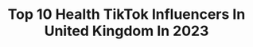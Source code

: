 ---
title: Top 10 Health TikTok Influencers In United Kingdom In 2023
description: >-
  Find top health TikTok influencers in United Kingdom in 2023. Most popular hashtags: #fyp #mentalhealthmatters #foryoupage #britsmover.
platform: TikTok
hits: 415
text_top: Discover the top-rated TikTok influencers on inBeat.
text_bottom: inBeat holds 415 TikTok influencers like this in United Kingdom for you to collaborate.
profiles:
  - username: "rhiebelle"
    fullname: >-
      Rhiebelle
    bio: >-
      Drag Queen Twitch Streamer Variety games & mental health chats Link below!
    location: "United Kingdom"
    followers: 2851
    engagement: 1674
    commentsToLikes: 0.095232
    id: ckck2khh5m15c0j23em5ef52q
    verified: false
    hashtags: "#twitch, #drag, #dragqueen, #embarrassing"
  - username: "bald_font"
    fullname: >-
      Your Number 1 Fan ❤️
    bio: >-
      🧠Me, Myself & Mental Health issues 🧲Accidental Influencer 👄LipSync pro. 📍UK
    location: "United Kingdom"
    followers: 31700
    engagement: 3097
    commentsToLikes: 0.273118
    id: ckb17cmpnuxqa0j23dfcy0jm2
    verified: false
    hashtags: "#mumsoftiktok, #lol, #lols, #fy"
  - username: "annabell.michie"
    fullname: >-
      Annabell
    bio: >-
      18 | mental health awareness🎗
    location: "United Kingdom"
    followers: 29000
    engagement: 1484
    commentsToLikes: 0.145662
    id: ckbwdua351bmq0j23eltpwv06
    verified: false
    hashtags: "#mentalhealthawareness, #bpdtiktok, #mentalhealth, #camhs"
  - username: ".procreate._x"
    fullname: >-
      procreate girl xx
    bio: >-
      my book on MOTIVATION, BODY CONFIDENCE, MENTAL HEALTH + MORE will be out SOON 💕
    location: "United Kingdom"
    followers: 215800
    engagement: 1977
    commentsToLikes: 0.030186
    id: cka0ujppkumhy0i78zmip19tc
    verified: false
    hashtags: "#ipad, #amongus, #funny, #fyp"
  - username: "girlimusic"
    fullname: >-
      GIRLI
    bio: >-
      feminism / lgbtq+/ mental health i make music 🎶😈 my instagram is girlimusic 🌈
    location: "United Kingdom"
    followers: 45100
    engagement: 2022
    commentsToLikes: 0.042402
    id: ck9eydcapve000j78zvmub6xb
    verified: true
    hashtags: "#fyp, #fy, #lockdownlove, #tiktokfashionmonth"
  - username: "over40placi"
    fullname: >-
      Placi Espejo
    bio: >-
      Positive Single Mum 😉 Mental Health Advocate 💙 Supporting #the3peaks4sands 🥰
    location: "United Kingdom"
    followers: 61800
    engagement: 930
    commentsToLikes: 0.176314
    id: ckdtao21aulnm0j23dx7c0ztz
    verified: false
    hashtags: "#spanishqueen, #momsoftiktok, #the3peaks4sands, #britsmover"
  - username: "kirstyoxford"
    fullname: >-
      Kirsty .
    bio: >-
      Mental health matters
    location: "United Kingdom"
    followers: 28100
    engagement: 885
    commentsToLikes: 0.045973
    id: ckb9mqtd1g7m70j230va9ymwr
    verified: false
    hashtags: "#berightbackworld, #fyp, #kirstyoxford, #britsmover"
  - username: "sadatfitness"
    fullname: >-
      Sadatfitness 
    bio: >-
      Fitness & Health 🏃🏿‍♂️🌱 CEO of “Man” 😎 ⬇️ YouTube & Instagram ⬇️
    location: "United Kingdom"
    followers: 97300
    engagement: 626
    commentsToLikes: 0.038381
    id: ckavogfnez7040j238ov411r1
    verified: false
    hashtags: "#sadatfitness, #conciousandaware, #6packabsworkout, #ramdan2021"
  - username: "mae.india"
    fullname: >-
      Mae x
    bio: >-
      18, UK 🏳️‍🌈 !! PRIDE, BLM, MENTAL HEALTH, MLM !! x Be Kind x
    location: "United Kingdom"
    followers: 6500
    engagement: 1607
    commentsToLikes: 0.032728
    id: ck8tsevn3rava0j78p66zdiry
    verified: false
    hashtags: "#strength, #gaygirl, #pov, #recovery"
  - username: "itismexoxo"
    fullname: >-
      jess
    bio: >-
      Mum to 4 and 18 angels Mental health matters Adhd Lbgt ❤🧡💛💚💙
    location: "United Kingdom"
    followers: 11000
    engagement: 1285
    commentsToLikes: 0.101405
    id: ckamtduxnua5p0i78s5u299js
    verified: false
    hashtags: "#draftvideo, #fyp, #foryoupage, #mentalhealthmatters"
---